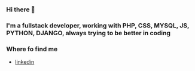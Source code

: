 ### Hi there 👋

### I'm a fullstack developer, working with PHP, CSS, MYSQL, JS, PYTHON, DJANGO, always trying to be better in coding

<!--
**dzhjose/DZHJOSE** is a ✨ _special_ ✨ repository because its `README.md` (this file) appears on your GitHub profile.

Here are some ideas to get you started:

- 🔭 I’m currently working on ...
- 🌱 I’m currently learning ...
- 👯 I’m looking to collaborate on ...
- 🤔 I’m looking for help with ...
- 💬 Ask me about ...
- 📫 How to reach me: ...
- 😄 Pronouns: ...
- ⚡ Fun fact: ...
-->
### Where fo find me
- [linkedin](https://www.linkedin.com/in/jose-diaz-a633a2100/)
